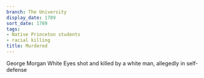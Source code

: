 ```yaml
---
branch: The University
display_date: 1789
sort_date: 1789
tags:
- Native Princeton students
- racial killing
title: Murdered
---
```


George Morgan White Eyes shot and killed by a white man, allegedly in self-defense